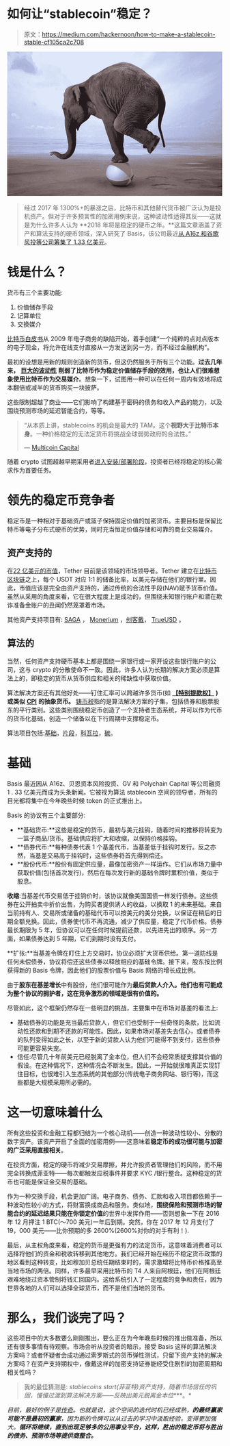 # 如何让“stablecoin”稳定？

> 原文：<https://medium.com/hackernoon/how-to-make-a-stablecoin-stable-cf105ca2c708>

![](img/93d0486df8b72cf4c93b44af007b48e1.png)

> 经过 2017 年 1300%+的暴涨之后，比特币和其他替代货币被广泛认为是投机资产。但对于许多预言性的加密用例来说，这种波动性适得其反——这就是为什么许多人认为 **2018 年将是稳定的硬币之年。**这篇文章涵盖了资产和算法支持的硬币领域，深入研究了 Basis，该公司最近[从 A16z 和谷歌风投等公司筹集了 1.33 亿美元](https://techcrunch.com/2018/04/18/basis-a-year-old-startup-thats-building-a-price-stable-cryptocurrency-just-raised-133-million-from-top-investors/)。

# 钱是什么？

货币有三个主要功能:

1.  价值储存手段
2.  记算单位
3.  交换媒介

[比特币白皮书](https://bitcoin.org/bitcoin.pdf)从 2009 年电子商务的缺陷开始，着手创建“一个纯粹的点对点版本的电子现金，将允许在线支付直接从一方发送到另一方，而不经过金融机构”。

最初的设想是用新的规则创造新的货币，但这仍然服务于所有三个功能。**过去几年来，** [**巨大的波动性**](https://coinmarketcap.com/currencies/bitcoin/) **削弱了比特币作为稳定价值储存手段的效用，也让人们很难想象使用比特币作为交易媒介**。想象一下，试图用一种可以在任何一周内有效地将成本翻倍或减半的货币购买一块披萨。

这些限制超越了商业——它们影响了构建基于密码的债务和收入产品的能力，以及围绕预测市场的延迟智能合约，等等。

> “从本质上讲，stablecoins 的机会是最大的 TAM。这个**视野大于比特币本身**。一种价格稳定的无法定货币将挑战全球弱势政府的合法性。”
> 
> — [Multicoin Capital](https://multicoin.capital/2018/01/17/an-overview-of-stablecoins/)

随着 crypto 试图超越早期采用者[进入安装/部署阶段](https://avc.com/2018/04/slideshare-of-the-week-state-of-tokens/?utm_source=feedburner&utm_medium=feed&utm_campaign=Feed%3A+AVc+%28A+VC%29)，投资者已经将稳定的核心需求作为首要任务。

# 领先的稳定币竞争者

稳定币是一种相对于基础资产或篮子保持固定价值的加密货币。主要目标是保留比特币等电子分布式硬币的优势，同时充当恒定价值存储和可靠的商业交易媒介。

## 资产支持的

在[22 亿美元的市值](https://coinmarketcap.com/currencies/tether/)，Tether 目前是该领域的市场领导者。Tether 建立在[比特币](https://hackernoon.com/tagged/bitcoin) [区块链](https://hackernoon.com/tagged/blockchain)之上，每个 USDT 对应 1:1 的储备比率，以美元存储在他们的银行里。因此，市值应该是完全由资产支持的，通过传统的合法性手段(NAV)赋予货币价值。虽然从采用的角度来看，它在很大程度上是成功的，但围绕未知银行账户和潜在欺诈准备金账户的丑闻仍然笼罩着市场。

其他资产支持项目有: [SAGA](https://www.saga.org/) ， [Monerium](http://monerium.com/) ，[创客戴](https://makerdao.com/)， [TrueUSD](https://blog.trusttoken.com/trueusd-a-usd-backed-stablecoin-you-can-trust-9688796cfd0d?gi=1471afe77d7e) 。

## 算法的

当然，任何资产支持硬币基本上都是围绕一家银行或一家开设这些银行账户的公司，这与 crypto 的分散使命不一致。因此，许多人认为长期的解决方案必须是算法上的，即稳定的货币从货币供应和相关的稀缺性中获取价值。

算法解决方案还有其他好处——钉住汇率可以跨越许多货币(如 [**【特别提款权】**](http://www.imf.org/en/About/Factsheets/Sheets/2016/08/01/14/51/Special-Drawing-Right-SDR) **)或类似** [**CPI**](https://data.oecd.org/price/inflation-cpi.htm) **的抽象货币。** [铸币税](https://bravenewcoin.com/assets/Whitepapers/A-Note-on-Cryptocurrency-Stabilisation-Seigniorage-Shares.pdf)指的是算法解决方案的子集，包括债券和股票股东的平行类别。这些类别围绕稳定币创造了一个支持者生态系统，并可以作为代币的货币化基础，创造一个储备以在下行周期中支撑稳定币。

算法项目包括:[基础](http://www.basis.io/)，[片段](https://www.fragments.org/about/)，[科瓦拉](https://www.kowala.tech/)，[碳](https://www.carbon.money/)。

# 基础

Basis 最近因从 A16z、贝恩资本风险投资、GV 和 Polychain Capital 等公司融资 1 . 33 亿美元而成为头条新闻。它被视为算法 stablecoin 空间的领导者，所有的目光都将集中在今年晚些时候 token 的正式推出上。

Basis 的协议有三个主要部分:

*   **基础货币:**这些是稳定的货币，最初与美元挂钩，随着时间的推移将转变为一篮子商品/货币。基础供应将扩大和收缩，以保持价格挂钩。
*   **债券代币:**每种债券代表 1 个基差代币，当基差低于挂钩时发行。反之亦然，当基差交易高于挂钩时，这些债券将首先得到偿还。
*   **股份代币:**股份有固定供应量，最像加密资产一样运作。它们从市场力量中获取价值(包括首次发行)，然后在每次发行新的基础令牌时累积价值，类似于股息。

**收缩**:当基差代币交易低于挂钩价时，该协议就像美国国债一样发行债券。这些债券在公开拍卖中折价出售，为购买者提供诱人的收益，以换取 1 的未来基础。来自当前持有人、交易所或储备的基础代币可以按美元的美分兑换，以保证在稍后的日期全额兑换。因此，债券使代币不再流通，减少了供应量，稳定了代币价格。债券最长期限为 5 年，但协议可以在任何时候提前还款，以先进先出的顺序。另一方面，如果债券达到 5 年期，它们到期时没有支付。

**扩张:**当基差令牌在盯住上方交易时，协议必须扩大货币供给。第一道防线是任何未偿债券，协议将偿还这些债券以释放相应的基础令牌。接下来，股东按比例获得新的 Basis 令牌，因此他们的股票价值与 Basis 网络的增长成比例。

由于**股东在基差增长**中有股份，他们很可能作为**最后贷款人介入。他们也有可能成为整个协议的拥护者，这在竞争激烈的领域是很有价值的。**

尽管如此，这个框架仍然存在一些明显的挑战，主要集中在市场对基差的看法上:

*   基础债券的功能是充当最后贷款人，但它们也受制于一些奇怪的条款，比如流动性还款和到期不还款的可能性。因此，如果市场对基差失去信心，或者债券的队列变得如此之长，以至于新的贷款人认为他们可能得不到支付，这些债券可能更容易失宠。
*   信任:尽管几十年前美元已经脱离了金本位，但人们不会经常质疑支撑其价值的假设。在这种情况下，这种情况会不断发生。因此，一开始就很难真正实现钉住目标，也很难引入生态系统的其他部分(传统电子商务网站、银行等)，而这些都是大规模采用所必需的。

# 这一切意味着什么

所有这些投资和金融工程都归结为一个核心动机——创造一种波动性较小、分散的数字资产。该资产开启了全面的加密用例——这意味着**稳定币的成功很可能与加密的广泛采用直接相关**。

在投资方面，稳定的硬币将减少交易摩擦，并允许投资者管理他们的风险，而不用完全转换成菲亚特——每次都触发应税事件并要求 KYC /银行整合。这种稳定的货币也可能是保证金交易的基础。

作为一种交换手段，机会更加广阔。电子商务、债务、汇款和收入项目都依赖于一种波动性较小的方式，将财富换成商品和服务。类似地，**围绕保险和预测市场的智能合约的延迟结果只能在你锁定价值**的世界中发挥作用——否则想象一下在 2016 年 12 月押注 1 BTC(～700 美元)一年后到期。突然，你在 2017 年 12 月支付了 19，000 美元——比你预期的多 2600%(2600%对你的对手有利！).

最后，从主权角度来看，稳定的货币是更强有力的法定货币，这意味着消费者可以选择将他们的资金和税收转移到其他地方。我们已经开始在经历不稳定货币政策的地区看到这种转变，比如穆加贝总统任期结束时的，需求激增将比特币价格推高至当地市场的两倍。同样，许多最早采用比特币的 T4 人来自阿根廷，他们在阿根廷艰难地绕过资本管制将钱汇回国内。这给系统引入了一定程度的竞争和责任，因为世界各地的人们可以选择全球货币，而不是他们当地的货币。

# 那么，我们谈完了吗？

这些项目中的大多数要么刚刚推出，要么正在为今年晚些时候的推出做准备，所以还有很多事情有待观察。市场会听从投资者的暗示，接受 Basis 这样的算法解决方案吗？或者怀疑者会成功通过索罗斯式的货币弹性测试，只留下资产支持的解决方案吗？在资产支持期权中，像戴这样的加密支持证券能经受住剧烈的加密周期和相关性吗？

> 我的最佳猜测是: **stablecoins start(菲亚特)资产支持，随着市场信任的巩固，慢慢过渡到算法解决方案*——反映出美元脱离金本位****。*

*目前，最好的例子是[传奇](https://www.saga.org/)。也就是说，这个空间的迭代时机已经成熟，**的最终赢家可能不是最初的赢家**，因为新的令牌可以从过去的学习中汲取经验，变得更加强大。****循环将继续，直到出现足够多的公用事业平台**，这样，胜出的稳定币将与胜出的债务、预测市场等提供商整合。***